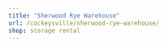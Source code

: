 ```yaml
---
title: "Sherwood Rye Warehouse"
url: /cockeysville/sherwood-rye-warehouse/
shop: storage rental
---
```

